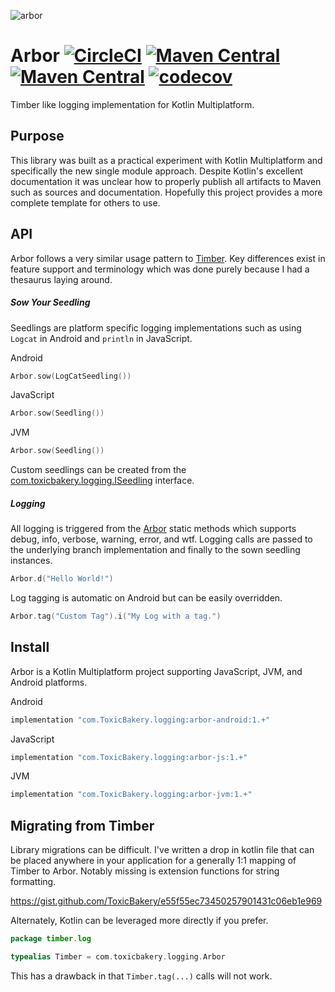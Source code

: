 ![arbor](https://github.com/ToxicBakery/Arbor/blob/master/art/arbor.png?raw=true)

# Arbor [![CircleCI](https://circleci.com/gh/ToxicBakery/Arbor.svg?style=svg)](https://circleci.com/gh/ToxicBakery/Arbor) [![Maven Central](https://img.shields.io/maven-central/v/com.ToxicBakery.logging/common.svg)](https://oss.sonatype.org/content/repositories/releases/com/ToxicBakery/logging/) [![Maven Central](https://img.shields.io/maven-metadata/v/https/oss.sonatype.org/content/repositories/snapshots/com/ToxicBakery/logging/common/maven-metadata.xml.svg)](https://oss.sonatype.org/content/repositories/releases/com/ToxicBakery/logging/) [![codecov](https://codecov.io/gh/ToxicBakery/Arbor/branch/master/graph/badge.svg)](https://codecov.io/gh/ToxicBakery/Arbor)
Timber like logging implementation for Kotlin Multiplatform.

## Purpose
This library was built as a practical experiment with Kotlin Multiplatform and specifically the new single module approach. Despite Kotlin's excellent documentation it was unclear how to properly publish all artifacts to Maven such as sources and documentation. Hopefully this project provides a more complete template for others to use.

## API
Arbor follows a very similar usage pattern to [Timber](https://github.com/jakewharton/timber). Key differences exist in feature support and terminology which was done purely because I had a thesaurus laying around.

##### Sow Your Seedling
Seedlings are platform specific logging implementations such as using `Logcat` in Android and `println` in JavaScript.

Android
```kotlin
Arbor.sow(LogCatSeedling())
```

JavaScript
```kotlin
Arbor.sow(Seedling())
```

JVM
```kotlin
Arbor.sow(Seedling())
```

Custom seedlings can be created from the [com.toxicbakery.logging.ISeedling](https://github.com/ToxicBakery/Arbor/blob/master/common/src/commonMain/kotlin/com/toxicbakery/logging/ISeedling.kt) interface.

##### Logging
All logging is triggered from the [Arbor](https://github.com/ToxicBakery/Arbor/blob/master/common/src/commonMain/kotlin/com/toxicbakery/logging/Arbor.kt) static methods which supports debug, info, verbose, warning, error, and wtf. Logging calls are passed to the underlying branch implementation and finally to the sown seedling instances. 

```kotlin
Arbor.d("Hello World!")
```

Log tagging is automatic on Android but can be easily overridden.

```kotlin
Arbor.tag("Custom Tag").i("My Log with a tag.")
```

## Install
Arbor is a Kotlin Multiplatform project supporting JavaScript, JVM, and Android platforms.

Android
```groovy
implementation "com.ToxicBakery.logging:arbor-android:1.+"
```

JavaScript
```groovy
implementation "com.ToxicBakery.logging:arbor-js:1.+"
```

JVM
```groovy
implementation "com.ToxicBakery.logging:arbor-jvm:1.+"
```

## Migrating from Timber
Library migrations can be difficult. I've written a drop in kotlin file that can be placed anywhere in your application for a generally 1:1 mapping of Timber to Arbor. Notably missing is extension functions for string formatting.

https://gist.github.com/ToxicBakery/e55f55ec73450257901431c06eb1e969

Alternately, Kotlin can be leveraged more directly if you prefer.

```kotlin
package timber.log

typealias Timber = com.toxicbakery.logging.Arbor
```

This has a drawback in that `Timber.tag(...)` calls will not work.
